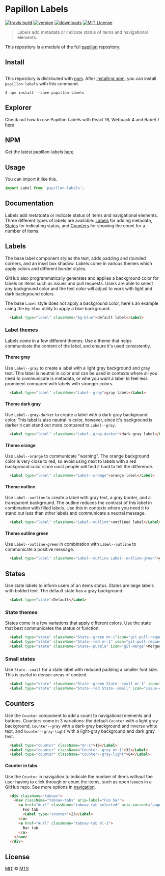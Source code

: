 # Papillon Labels

[![travis build](https://img.shields.io/travis/mts/papillon.svg?style=flat-square)](https://travis-ci.org/mts/papillon)
[![version](https://img.shields.io/npm/v/papillon-labels.svg?style=flat-square)](http://npm.im/papillon-labels)
[![downloads](https://img.shields.io/npm/dm/papillon-labels.svg?style=flat-square)](http://npm-stat.com/charts.html?package=papillon-labels&from=2018-10-13)
[![MIT License](https://img.shields.io/npm/l/papillon-labels.svg?style=flat-square)](http://opensource.org/licenses/MIT)

> Labels add metadata or indicate status of items and navigational elements.

This repository is a module of the full [papillon][papillon] repository.

## Install

<p align="left">
  <a aria-label="npm install" href="https://www.npmjs.com/package/papillon-labels">
    <img alt="" src="https://nodei.co/npm/papillon-labels.png">
  </a>
</p>

This repository is distributed with [npm][npm]. After [installing npm][install-npm], you can install `papillon-labels` with this command.

```
$ npm install --save papillon-labels
```

## Explorer
Check out how to use Papillon Labels with React 16, Webpack 4 and Babel 7 [here](https://github.com/mts/papillon/tree/master/packages/papillon-labels/explorer)

## NPM
Get the latest papillon-labels [here](https://www.npmjs.com/package/papillon-labels)

## Usage

You can import it like this.

```javascript
import Label from 'papillon-labels';
```

## Documentation

Labels add metatdata or indicate status of items and navigational elements. Three different types of labels are available: [Labels](#default-label-styles) for adding metadata, [States](#states) for indicating status, and [Counters](#counters) for showing the count for a number of items.

## Labels

The base label component styles the text, adds padding and rounded corners, and an inset box shadow. Labels come in various themes which apply colors and different border styles.

GitHub also programmatically generates and applies a background color for labels on items such as issues and pull requests. Users are able to select any background color and the text color will adjust to work with light and dark background colors.

The base `Label` style does not apply a background color, here's an example using the `bg-blue` utility to apply a blue background:

```html
  <Label type="label" className="bg-blue">default label</Label>
```

### Label themes

Labels come in a few different themes. Use a theme that helps communicate the content of the label, and ensure it's used consistently.

#### Theme gray

Use `Label--gray` to create a label with a light gray background and gray text. This label is neutral in color and can be used in contexts where all you need to communicate is metadata, or whe you want a label to feel less prominent compared with labels with stronger colors.

```html
  <Label type="label" className="Label--gray">gray label</Label>
```

#### Theme dark gray

Use `Label--gray-darker` to create a label with a dark-gray background color. This label is also neutral in color, however, since it's background is darker it can stand out more compared to `Label--gray`.

```html
  <Label type="label" className="Label--gray-darker">dark gray label</Label>
```

#### Theme orange

Use `Label--orange` to communicate "warning". The orange background color is very close to red, so avoid using next to labels with a red background color since most people will find it hard to tell the difference.

```html
  <Label type="label" className="Label--orange">orange label</Label>
```

#### Theme outline

Use `Label--outline` to create a label with gray text, a gray border, and a transparent background. The outline reduces the contrast of this label in combination with filled labels. Use this in contexts where you need it to stand out less than other labels and communicate a neutral message.

```html
  <Label type="label" className="Label--outline">outlined label</Label>
```

#### Theme outline green

Use `Label--outline-green` in combination with `Label--outline` to communicate a positive message.

```html
  <Label type="label" className="Label--outline Label--outline-green">green outlined label</Label>
```

## States

Use state labels to inform users of an items status. States are large labels with bolded text. The default state has a gray background.

```html
  <Label type="state">Default</Label>
```

### State themes

States come in a few variations that apply different colors. Use the state that best communicates the status or function.

```html
  <Label type="state" className="State--green mr-1"icon="git-pull-request">Open</Label>
  <Label type="state" className="State--red mr-1" icon="git-pull-request">Closed</Label>
  <Label type="state" className="State--purple" icon="git-merge">Merged</Label>
```

### Small states

Use `State--small` for a state label with reduced padding a smaller font size. This is useful in denser areas of content.

```html
  <Label type="state" className="State--green State--small mr-1" icon="issue-opened">Open</Label>
  <Label type="state" className="State--red State--small" icon="issue-closed">Closed</Label>
```

## Counters

Use the `Counter` component to add a count to navigational elements and buttons. Counters come in 3 variations: the default `Counter` with a light gray background, `Counter--gray` with a dark-gray background and inverse white text, and `Counter--gray-light` with a light-gray background and dark gray text.

```html
  <Label type="counter" className="mr-1">16</Label>
  <Label type="counter" className="Counter--gray mr-1">32</Label>
  <Label type="counter" className="Counter--gray-light">64</Label>
```

#### Counter in tabs

Use the `Counter` in navigation to indicate the number of items without the user having to click through or count the items, such as open issues in a GitHub repo. See more options in [navigation](../navigation).

```html
  <div className="tabnav">
    <nav className="tabnav-tabs" aria-label="Foo bar">
      <a href="#url" className="tabnav-tab selected" aria-current="page">
        Foo tab
        <Label type="counter">23</Label>
      </a>
      <a href="#url" className="tabnav-tab ml-1">
        Bar tab
      </a>
    </nav>
  </div>
```

## License

[MIT](./LICENSE) &copy; [MTS](https://github.com/mts)

[papillon]: https://github.com/mts/papillon
[docs]: https://github.com/mts/papillon/tree/master/packages/papillon-labels
[npm]: https://www.npmjs.com/package/papillon-labels
[install-npm]: https://docs.npmjs.com/getting-started/installing-node
[react]: https://github.com/facebook/react

